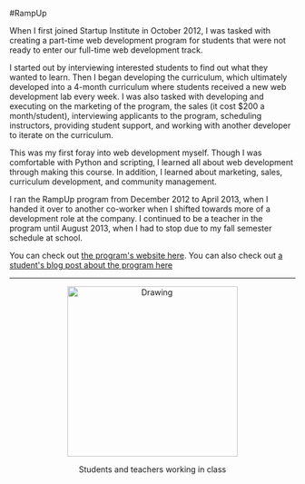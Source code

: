 #RampUp

When I first joined Startup Institute in October 2012, I was tasked with creating a part-time web development program for students that were not ready to enter our full-time web development track.

I started out by interviewing interested students to find out what they wanted to learn. Then I began developing the curriculum, which ultimately developed into a 4-month curriculum where students received a new web development lab every week. I was also tasked with developing and executing on the marketing of the program, the sales (it cost $200 a month/student), interviewing applicants to the program, scheduling instructors, providing student support, and working with another developer to iterate on the curriculum.

This was my first foray into web development myself. Though I was comfortable with Python and scripting, I learned all about web development through making this course. In addition, I learned about marketing, sales, curriculum development, and community management. 

I ran the RampUp program from December 2012 to April 2013, when I handed it over to another co-worker when I shifted towards more of a development role at the company. I continued to be a teacher in the program until August 2013, when I had to stop due to my fall semester schedule at school.

You can check out [the program's website here](http://rampup.startupinstitute.com/).
You can also check out [a student's blog post about the program here](http://getacollegelife.tumblr.com/post/63138293403/meet-47-year-old-lisa-mckenna-i-knew-i-wanted-to)

---

<center>
<img src="/images/rampup.jpg" alt="Drawing" style="width: 300px;"/>
<p> Students and teachers working in class </p>
</center>